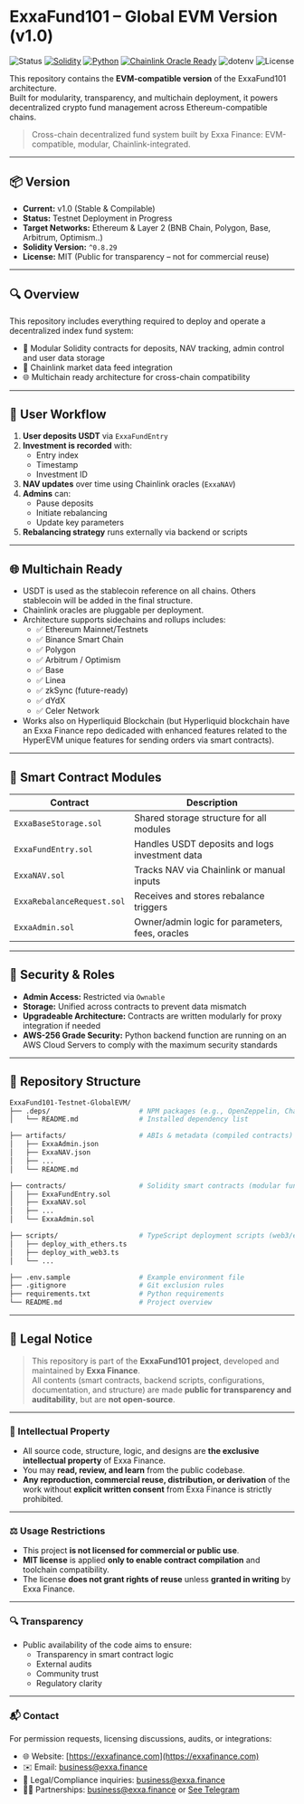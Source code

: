 # ExxaFund101 – Global EVM Version (v1.0)

![Status](https://img.shields.io/badge/Status-In%20Development-orange)
[![Solidity](https://img.shields.io/badge/Solidity-^0.8.29-lightgrey)](https://soliditylang.org)
[![Python](https://img.shields.io/badge/Python-3.10+-blue)](https://www.python.org/)
[![Chainlink Oracle Ready](https://img.shields.io/badge/Oracle-Chainlink-blueviolet)](https://chain.link)
![dotenv](https://img.shields.io/badge/Config-dotenv-green?logo=envato)
![License](https://img.shields.io/badge/License-Proprietary-red)



This repository contains the **EVM-compatible version** of the ExxaFund101 architecture.  
Built for modularity, transparency, and multichain deployment, it powers decentralized crypto fund management across Ethereum-compatible chains.

> Cross-chain decentralized fund system built by Exxa Finance: EVM-compatible, modular, Chainlink-integrated.


---

## 📦 Version

- **Current:** v1.0 (Stable & Compilable)
- **Status:** Testnet Deployment in Progress
- **Target Networks:** Ethereum & Layer 2 (BNB Chain, Polygon, Base, Arbitrum, Optimism..)
- **Solidity Version:** `^0.8.29`
- **License:** MIT (Public for transparency – not for commercial reuse)

---

## 🔍 Overview

This repository includes everything required to deploy and operate a decentralized index fund system:

- 💼 Modular Solidity contracts for deposits, NAV tracking, admin control and user data storage 
- 🔗 Chainlink market data feed integration
- 🌐 Multichain ready architecture for cross-chain compatibility
  
---

## 💸 User Workflow

1. **User deposits USDT** via `ExxaFundEntry`
2. **Investment is recorded** with:
   - Entry index
   - Timestamp
   - Investment ID
3. **NAV updates** over time using Chainlink oracles (`ExxaNAV`)
4. **Admins** can:
   - Pause deposits
   - Initiate rebalancing
   - Update key parameters
5. **Rebalancing strategy** runs externally via backend or scripts

---

## 🌐 Multichain Ready

- USDT is used as the stablecoin reference on all chains. Others stablecoin will be added in the final structure.
- Chainlink oracles are pluggable per deployment.
- Architecture supports sidechains and rollups includes:
  - ✅ Ethereum Mainnet/Testnets
  - ✅ Binance Smart Chain
  - ✅ Polygon
  - ✅ Arbitrum / Optimism
  - ✅ Base
  - ✅ Linea
  - ✅ zkSync (future-ready)
  - ✅ dYdX
  - ✅ Celer Network
- Works also on Hyperliquid Blockchain (but Hyperliquid blockchain have an Exxa Finance repo dedicaded with enhanced features related to the HyperEVM unique features for sending orders via smart contracts).

---

## 🧠 Smart Contract Modules

| Contract | Description |
|---------|-------------|
| `ExxaBaseStorage.sol` | Shared storage structure for all modules |
| `ExxaFundEntry.sol` | Handles USDT deposits and logs investment data |
| `ExxaNAV.sol` | Tracks NAV via Chainlink or manual inputs |
| `ExxaRebalanceRequest.sol` | Receives and stores rebalance triggers |
| `ExxaAdmin.sol` | Owner/admin logic for parameters, fees, oracles |

---

## 🔐 Security & Roles

- **Admin Access:** Restricted via `Ownable`
- **Storage:** Unified across contracts to prevent data mismatch
- **Upgradeable Architecture:** Contracts are written modularly for proxy integration if needed
- **AWS-256 Grade Security:** Python backend function are running on an AWS Cloud Servers to comply with the maximum security standards

---

## 📁 Repository Structure

```bash
ExxaFund101-Testnet-GlobalEVM/
├── .deps/                      # NPM packages (e.g., OpenZeppelin, Chainlink)
│   └── README.md               # Installed dependency list

├── artifacts/                  # ABIs & metadata (compiled contracts)
│   ├── ExxaAdmin.json
│   ├── ExxaNAV.json
│   ├── ...
│   └── README.md

├── contracts/                  # Solidity smart contracts (modular fund logic)
│   ├── ExxaFundEntry.sol
│   ├── ExxaNAV.sol
│   ├── ...
│   └── ExxaAdmin.sol

├── scripts/                    # TypeScript deployment scripts (web3/ethers)
│   ├── deploy_with_ethers.ts
│   ├── deploy_with_web3.ts
│   └── ...

├── .env.sample                 # Example environment file
├── .gitignore                  # Git exclusion rules
├── requirements.txt            # Python requirements
└── README.md                   # Project overview
```

---

## 📜 Legal Notice

> This repository is part of the **ExxaFund101 project**, developed and maintained by **Exxa Finance**.  
> All contents (smart contracts, backend scripts, configurations, documentation, and structure) are made **public for transparency and auditability**, but are **not open-source**.

---

### 🔐 Intellectual Property

- All source code, structure, logic, and designs are **the exclusive intellectual property** of Exxa Finance.
- You may **read, review, and learn** from the public codebase.
- **Any reproduction, commercial reuse, distribution, or derivation** of the work without **explicit written consent** from Exxa Finance is strictly prohibited.

---

### ⚖️ Usage Restrictions

- This project **is not licensed for commercial or public use**.
- **MIT license** is applied **only to enable contract compilation** and toolchain compatibility.
- The license **does not grant rights of reuse** unless **granted in writing** by Exxa Finance.

---

### 🔍 Transparency

- Public availability of the code aims to ensure:
  - Transparency in smart contract logic
  - External audits
  - Community trust
  - Regulatory clarity

---

### 📬 Contact

For permission requests, licensing discussions, audits, or integrations:

- 🌐 Website: [https://exxafinance.com](https://exxafinance.com)
- ✉️ Email: business@exxa.finance
- 📎 Legal/Compliance inquiries: business@exxa.finance
- 🧑‍💼 Partnerships: business@exxa.finance or [See Telegram](https://t.me/exxafinancechat)
